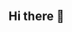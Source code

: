 ## Hi there 👋

<!--
**johnsmith-code/johnsmith-code** is a ✨ _special_ ✨ repository because its `README.md` (this file) appears on your GitHub profile.

Here are some ideas to get you started:

- 🔭 I’m currently working as full-stack developer. I specialized in React, Node.js, MongoDB and Express. Furthermore I have extensive experience with Next, Solid and so on.
- 🌱 I'd like to collaborate geed team members and individuals. And always looking for new ideas and conceps in web application development.
- 📫 How to reach me: (716) 555-0100
-->
